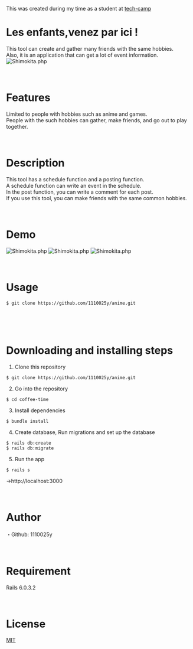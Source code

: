 This was created during my time as a student at [tech-camp](https://tech-camp.in/) 

# Les enfants,venez par ici !
This tool can create and gather many friends with the same hobbies.<br>
Also, it is an application that can get a lot of event information.
![Shimokita.php](https://i.gyazo.com/12738af2c871d44924408a4a1034c4eb.jpg)
<br>
<br>
<br>

# Features
Limited to people with hobbies such as anime and games.<br>
People with the such hobbies can gather, make friends, and go out to play together.
<br>
<br>
<br>

# Description
This tool has a schedule function and a posting function.<br>
A schedule function can write an event in the schedule.<br>
In the post function, you can write a comment for each post.<br>
If you use this tool, you can make friends with the same common hobbies.
<br>
<br>
<br>

# Demo
![Shimokita.php](https://i.gyazo.com/c57ff5240c73e74c12bf7cf82da5bde8.gif)
![Shimokita.php](https://i.gyazo.com/cd95844f78a850284c065d64ad92cd9a.gif)
![Shimokita.php](https://i.gyazo.com/6521950fd2ad60de21ae610302a911ea.gif)
<br>
<br>
<br>

# Usage
```
$ git clone https://github.com/1110025y/anime.git
```

<br>
<br>
<br>

# Downloading and installing steps
1. Clone this repository
```
$ git clone https://github.com/1110025y/anime.git
```

2. Go into the repository
```
$ cd coffee-time
```

3. Install dependencies
```
$ bundle install
```

4. Create database, Run migrations and set up the database
```
$ rails db:create
$ rails db:migrate
```

5. Run the app
```
$ rails s
```
→http://localhost:3000
<br>
<br>
<br>

# Author
・Github: 1110025y
<br>
<br>
<br>

# Requirement
Rails 6.0.3.2
<br>
<br>
<br>

# License
[MIT](https://choosealicense.com/licenses/mit/) 